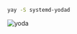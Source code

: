 ```sh
yay -S systemd-yodad
```

![yoda](https://github.com/ThatOneCalculator/systemd-yodad/assets/44733677/9feb730c-f325-4335-86f1-ac582b170883)
